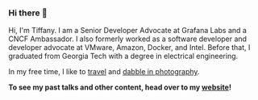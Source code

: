 ### Hi there 👋

Hi, I'm Tiffany. I am a Senior Developer Advocate at Grafana Labs and a CNCF Ambassador. I also formerly worked as a software developer and developer advocate at VMware, Amazon, Docker, and Intel. Before that, I graduated from Georgia Tech with a degree in electrical engineering. 

In my free time, I like to [travel](https://instagram.com/_tiffanyfay_) and [dabble in photography](https://instagram.com/tiffanyfayj).

<!--
### Upcoming Conference Talks

#### Spring/Summer
| Event | Location | Talk |
| -------- | -------- | -------- |
Devoxx Poland | Kraków, Poland 🇵🇱 | Bootiful Kubernetes Operators (50m) + [Timo Salm](https://timosalm.github.io)
KCD Munich | Munich, Germany 🇩🇪 | A hitchhiker's guide to CNCF/OSS observability solutions around Kubernetes (30m) + [Matthias Haeussler](https://www.linkedin.com/in/matthiashaeussler/)
DevRelCon | New York City, NY 🇺🇸 | Code, Coffee, and Connections (7m)
VMware Explore/SpringOne | Las Vegas, NV 🇺🇸 | Let's Generate Art with Kubernetes and Spring! (25m)
VMware Explore/SpringOne | Las Vegas, NV 🇺🇸 | Magical Beans and Mystery with Spring (25m) + [Timo Salm](https://timosalm.github.io)

#### Fall/Winter
| Event | Location | Talk |
| -------- | -------- | -------- |
Container Days | Hamburg, Germany 🇩🇪 | Stop giving root access and start securing your Kubernetes clusters instead (30m)
All Things Open (ATO) | Raleigh, NC 🇺🇸 | Cloud Native Security for the Rest of Us

-->
**To see my past talks and other content, head over to my [website](https://www.tiffanyfay.dev)!**


<!--
**tiffanyfay/tiffanyfay** is a ✨ _special_ ✨ repository because its `README.md` (this file) appears on your GitHub profile.

Here are some ideas to get you started:

- 🔭 I’m currently working on ...
- 🌱 I’m currently learning ...
- 👯 I’m looking to collaborate on ...
- 🤔 I’m looking for help with ...
- 💬 Ask me about ...
- 📫 How to reach me: ...
- 😄 Pronouns: ...
- ⚡ Fun fact: ...
-->
